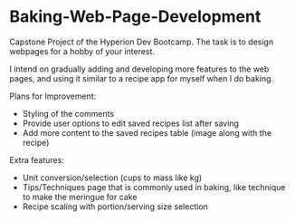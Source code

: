 # Baking-Web-Page-Development
Capstone Project of the Hyperion Dev Bootcamp. The task is to design webpages for a hobby of your interest.

I intend on gradually adding and developing more features to the web pages, and using it similar to a recipe app for myself when I do baking.

Plans for Improvement:
-  Styling of the comments
-  Provide user options to edit saved recipes list after saving
-  Add more content to the saved recipes table (image along with the recipe)

Extra features:
-  Unit conversion/selection (cups to mass like kg)
-  Tips/Techniques page that is commonly used in baking, like technique to make the meringue for cake
-  Recipe scaling with portion/serving size selection
